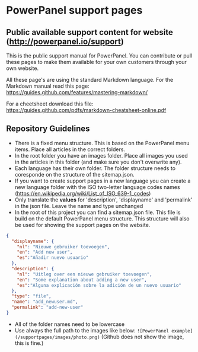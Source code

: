 # PowerPanel support pages

## Public available support content for website (http://powerpanel.io/support)

This is the public support manual for PowerPanel. You can contribute or pull these pages to make them available for your own customers through your own website.

All these page's are using the standard Markdown language. For the Markdown manual read this page: https://guides.github.com/features/mastering-markdown/

For a cheetsheet download this file: https://guides.github.com/pdfs/markdown-cheatsheet-online.pdf

## Repository Guidelines

- There is a fixed menu structure. This is based on the PowerPanel menu items. Place all articles in the correct folders.
- In the root folder you have an images folder. Place all images you used in the articles in this folder (and make sure you don't overwrite any).
- Each language has their own folder. The folder structure needs to coresponde on the structure of the sitemap.json. 
- If you want to create support pages in a new language you can create a new language folder with the ISO two-letter language codes names (https://en.wikipedia.org/wiki/List_of_ISO_639-1_codes)
- Only translate the **values** for 'description', 'displayname' and 'permalink' in the json file. Leave the name and type unchanged  
- In the root of this project you can find a sitemap.json file. This file is build on the default PowerPanel menu structure. This structure will also be used for showing the support pages on the website. 


``` json    
{
  "displayname": {
    "nl": "Nieuwe gebruiker toevoegen",
    "en": "Add new user",
    "es":"Añadir nuevo usuario"
  },
  "description": {
    "nl": "Uitleg over een nieuwe gebruiker toevoegen",
    "en": "Some explanation about adding a new user",
    "es":"Alguna explicación sobre la adición de un nuevo usuario"
  },
  "type": "file",
  "name": "add_newuser.md",
  "permalink": "add-new-user"
}
```
- All of the folder names need to be lowercase
- Use always the full path to the images like below: 
```![PowerPanel example](/supportpages/images/photo.png)``` (Github does not show the image, this is fine.)
